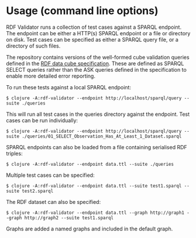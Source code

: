 # Usage (command line options)

RDF Validator runs a collection of test cases against a SPARQL endpoint. The endpoint can be either a HTTP(s) SPARQL
endpoint or a file or directory on disk. Test cases can be specified as either a SPARQL query file, or a directory
of such files.

The repository contains versions of the well-formed cube validation queries defined in the [RDF data cube specification](https://www.w3.org/TR/vocab-data-cube/#wf).
These are defined as SPARQL SELECT queries rather than the ASK queries defined in the specification to enable more detailed error reporting.

To run these tests against a local SPARQL endpoint:

    $ clojure -A:rdf-validator --endpoint http://localhost/sparql/query --suite ./queries

This will run all test cases in the queries directory against the endpoint. Test cases can be run individually:

    $ clojure -A:rdf-validator --endpoint http://localhost/sparql/query --suite ./queries/01_SELECT_Observation_Has_At_Least_1_Dataset.sparql

SPARQL endpoints can also be loaded from a file containing serialised RDF triples:

    $ clojure -A:rdf-validator --endpoint data.ttl --suite ./queries

Multiple test cases can be specified:

    $ clojure -A:rdf-validator --endpoint data.ttl --suite test1.sparql --suite test2.sparql

The RDF dataset can also be specified:

    $ clojure -A:rdf-validator --endpoint data.ttl --graph http://graph1 --graph http://graph2 --suite test1.sparql

Graphs are added a named graphs and included in the default graph.
